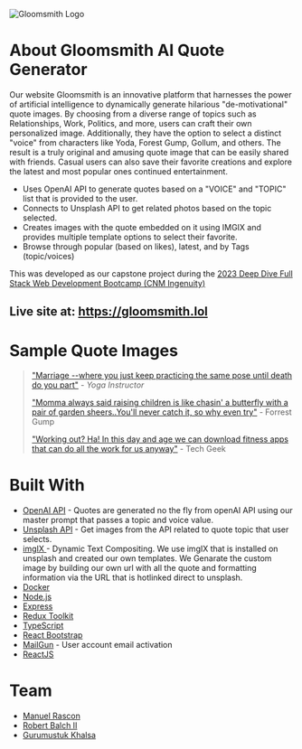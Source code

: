 ![Gloomsmith Logo](https://raw.githubusercontent.com/Capstone-42-quote-gen/ai-quote-generator/develop/frontend/src/assets/gloomSmithLogo-purple.png)

# About Gloomsmith AI Quote Generator
Our website Gloomsmith is an innovative platform that harnesses the power of artificial intelligence to dynamically generate hilarious "de-motivational" quote images. By choosing from a diverse range of topics such as Relationships, Work, Politics, and more, users can craft their own personalized image. Additionally, they have the option to select a distinct "voice" from characters like Yoda, Forest Gump, Gollum, and others. The result is a truly original and amusing quote image that can be easily shared with friends. Casual users can also save their favorite creations and explore the latest and most popular ones continued entertainment.

- Uses OpenAI API to generate quotes based on a "VOICE" and "TOPIC" list that is provided to the user.
- Connects to Unsplash API to get related photos based on the topic selected.
- Creates images with the quote embedded on it using IMGIX and provides multiple template options to select their favorite.
- Browse through popular (based on likes), latest, and by Tags (topic/voices)

This was developed as our capstone project during the [2023 Deep Dive Full Stack Web Development Bootcamp (CNM Ingenuity)](https://deepdivecoding.com/fullstack-web-development/)

## Live site at: https://gloomsmith.lol

# Sample Quote Images

> ["Marriage --where you just keep practicing the same pose until death do you part"](https://images.unsplash.com/photo-1664548322898-2b18f3170606?crop=entropy&cs=tinysrgb&fit=max&fm=jpg&ixid=M3w0NTMzNDJ8MHwxfHJhbmRvbXx8fHx8fHx8fDE2ODY4NDMwMzh8&ixlib=rb-4.0.3&q=80&w=1080&fit=crop&bs=inherit&bm=screen&balph=20&blend64=OTlhOTUx&txtpad=40&txtsize=30&txtclr=fff&txtalign=center&txt64=aHR0cHM6Ly9nbG9vbXNtaXRoLmxvbA&markalign=center,top&mark64=aHR0cHM6Ly9hc3NldHMuaW1naXgubmV0L350ZXh0P3c9MTAwMCZ0eHRjbHI9ZmZmJnR4dD0lMjJNYXJyaWFnZS0td2hlcmUlMjB5b3UlMjBqdXN0JTIwa2VlcCUyMHByYWN0aWNpbmclMjB0aGUlMjBzYW1lJTIwcG9zZSUyMHVudGlsJTIwZGVhdGglMjBkbyUyMHlvdSUyMHBhcnQuJTIyJTIwLSUyMFlvZ2ElMjBJbnN0cnVjdG9yJnc9MTAwMCZ0eHRzaXplPTgwJnR4dGxlYWQ9MjAmdHh0cGFkPTEwMCZ0eHRmb250PUFtZXJpY2FuVHlwZXdyaXRlciZ0eHRhbGlnbj1jZW50ZXI=&exp=-10&w=1080) - *Yoga Instructor*
>
> ["Momma always said raising children is like chasin' a butterfly with a pair of garden sheers..You'll never catch it, so why even try"](https://images.unsplash.com/photo-1605713288610-00c1c630ca1e?crop=entropy&cs=tinysrgb&fit=max&fm=jpg&ixid=M3w0NTMzNDJ8MHwxfHJhbmRvbXx8fHx8fHx8fDE2ODY4ODY1OTF8&ixlib=rb-4.0.3&q=80&w=1080&fit=crop&bs=inherit&bm=screen&balph=20&blend64=OTlhOTUx&txtpad=40&txtsize=30&txtclr=fff&txtalign=center&txt64=aHR0cHM6Ly9nbG9vbXNtaXRoLmxvbA&markalign=center,top&mark64=aHR0cHM6Ly9hc3NldHMuaW1naXgubmV0L350ZXh0P3c9MTAwMCZ0eHRjbHI9ZmZmJnR4dD0lMjJNb21tYSUyMGFsd2F5cyUyMHNhaWQlMjByYWlzaW5nJTIwY2hpbGRyZW4lMjBpcyUyMGxpa2UlMjBjaGFzaW4nJTIwYSUyMGJ1dHRlcmZseSUyMHdpdGglMjBhJTIwcGFpciUyMG9mJTIwZ2FyZGVuJTIwc2hlZXJzLi4lMjBZb3UnbGwlMjBuZXZlciUyMGNhdGNoJTIwaXQlMkMlMjBzbyUyMHdoeSUyMGV2ZW4lMjB0cnklMjIlMjAtJTIwRm9ycmVzdCUyMEd1bXAuJnc9MTAwMCZ0eHRzaXplPTgwJnR4dGxlYWQ9MjAmdHh0cGFkPTEwMCZ0eHRmb250PWF2ZW5pci1ibGFjayZ0eHRhbGlnbj1jZW50ZXI=&exp=-10&w=1080) - Forrest Gump
>
> ["Working out? Ha! In this day and age we can download fitness apps that can do all the work for us anyway"](https://images.unsplash.com/photo-1506126613408-eca07ce68773?crop=entropy&cs=tinysrgb&fit=max&fm=jpg&ixid=M3w0NTMzNDJ8MHwxfHJhbmRvbXx8fHx8fHx8fDE2ODY5MTk4MzV8&ixlib=rb-4.0.3&q=80&w=1080&usm=20&exp=-10&mark64=aHR0cHM6Ly9hc3NldHMuaW1naXgubmV0L350ZXh0P3c9MTAwMCZ0eHRjbHI9ZmZmJnR4dD0lMjJXb3JraW5nJTIwb3V0JTNGJTIwSGEhJTIwSW4lMjB0aGlzJTIwZGF5JTIwYW5kJTIwYWdlJTIwd2UlMjBjYW4lMjBkb3dubG9hZCUyMGZpdG5lc3MlMjBhcHBzJTIwdGhhdCUyMGNhbiUyMGRvJTIwYWxsJTIwdGhlJTIwd29yayUyMGZvciUyMHVzJTIwYW55d2F5LiUyMFRlY2glMjBHZWVrJTIwT3V0ISUyMiZ3PTEwMDAmdHh0c2l6ZT04MCZ0eHRsZWFkPTAmdHh0cGFkPTE1MCZ0eHRmb250PUltcGFjdCZ0eHRhbGlnbj1jZW50ZXI=&markalign=center,bottom&txt64=aHR0cHM6Ly9nbG9vbXNtaXRoLmxvbA&txtalign=center&txtclr=fff&txtsize=30&txtpad=40&blend64=NjM3NDk3&balph=50&bm=screen&bs=inherit&fit=crop) - Tech Geek




# Built With
- [OpenAI API](https://platform.openai.com/) - Quotes are generated no the fly from openAI API using our master prompt that passes a topic and voice value. 
- [Unsplash API](https://unsplash.com/developers) - Get images from the API related to quote topic that user selects.
- [imgIX ](https://imgix.com/) - Dynamic Text Compositing. We use imgIX that is installed on unsplash and created our own templates. We Genarate the custom image by building our own url with all the quote and formatting information via the URL that is hotlinked direct to unsplash.
- [Docker](https://www.docker.com/)
- [Node.js](https://nodejs.org/)
- [Express](https://expressjs.com/)
- [Redux Toolkit](https://redux-toolkit.js.org/)
- [TypeScript](https://www.typescriptlang.org/)
- [React Bootstrap](https://react-bootstrap.github.io/)
- [MailGun](https://mailgun.com/) - User account email activation
- [ReactJS](https://reactjs.org/)

# Team
- [Manuel Rascon](https://www.linkedin.com/in/manuel-rascon-/)
- [Robert Balch II](https://www.linkedin.com/in/robert-balch-ii/)
- [Gurumustuk Khalsa](https://www.linkedin.com/in/gurumustuk-khalsa/)